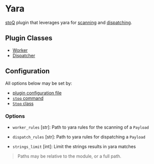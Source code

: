 # Yara

[stoQ](https://stoq-framework.readthedocs.io/en/latest/index.html) plugin that leverages yara for [scanning](https://stoq-framework.readthedocs.io/en/latest/dev/workers.html) and [dispatching](https://stoq-framework.readthedocs.io/en/latest/dev/dispatchers.html).

## Plugin Classes

- [Worker](https://stoq-framework.readthedocs.io/en/latest/dev/workers.html)
- [Dispatcher](https://stoq-framework.readthedocs.io/en/latest/dev/dispatchers.html)

## Configuration

All options below may be set by:

- [plugin configuration file](https://stoq-framework.readthedocs.io/en/latest/dev/plugin_overview.html#configuration)
- [`stoq` command](https://stoq-framework.readthedocs.io/en/latest/gettingstarted.html#plugin-options)
- [`Stoq` class](https://stoq-framework.readthedocs.io/en/latest/dev/core.html?highlight=plugin_opts#using-providers)

### Options

- `worker_rules` [str]: Path to yara rules for the scanning of a `Payload`

- `dispatch_rules` [str]: Path to yara rules for dispatching a `Payload`

- `strings_limit` [int]: Limit the strings results in yara matches

> Paths may be relative to the module, or a full path.
